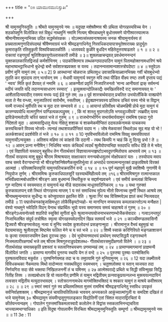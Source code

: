 +++
title = "೦೫ ಯಾಮುನಮುನಿಸ್ತುತಿಃ"

+++

श्री यामुनमुनिस्तुतिः 
॥ श्रीमते यामुनमुनये नमः ॥ यदुपज्ञ मशेषवैष्णव श्रीः प्रथिता योगरहस्यविच्च येन । 
शठकोपमुनि विलोकित स्तं 
विबुधं नाथमुनिं नमामि नित्यम् 
श्रीमन्नाथमुने बुधोत्तममणे योगीश्वरस्यात्मजः 
श्रीमानीश्वरमुन्यभिख्य उदित सद्धर्मसंरक्षकः । योऽस्मात्संस्तवनाश्रयस्य जनक श्रीयामुनार्यस्य तं 
प्रख्यातात्मगुणादिसंपदमहं श्रीवैष्णवाग्रयं भजे 
श्रीमद्रङ्गाधिनेतु निरवधिकदयापात्रभूतेश्वराख्यः 
प्रादुर्भूतः कुमाराकृति रतिसुकृती विश्वविख्यातकीर्तिः । धाताववदे कुळीरे बुधदिन महितेतूत्तराषाढतारे 
॥ १ ॥ 
॥ २ ॥ 
राकायां रङ्गपुर्यां श्रुतिशिखरयुगोल्लासकारी तमीडे ॥ ३॥ 
शुक्लपक्षचन्द्रवत् प्रवर्धमाननन्दनं 
युक्तकालकारितद्विजार्ह कर्मशोभिनम् । पाठकोक्तिमात्र लब्धकण्ठपाठपाठिन यामुनं पितामहोक्तनामधारिणं श्रये 
महाभाष्यभट्टाभिधानो बुधेन्द्रो बभौ सर्वशास्त्रप्रवक्ता स यस्य । तदानन्यसामान्यशास्त्रोपदेष्टा 
॥ ४ ॥ 
स्तुवेऽतः प्रवीणं मुनिं यामुनं तम् 
॥ ५॥ 
2] 
9 
आस्थान्यां चोळराजः प्रथितवुध उवासाकियाळ्वानभिख्यः गर्वी चोवबुधेभ्यो तुदति कर मुपादाय तान् भर्त्सयन् स्म । मेधावी यामुनार्य स्वगुरु मपि तथा पीडित वीक्ष्य रुष्टः तस्मै दृप्ताय पद्यं ' नवय' मिति कृतं प्रैपयत् तं नमामि ॥ ६ ॥ आकण्यैतां प्रवृत्तिं निजपरिजनतो 'मान्य आनीयतां द्राक् सर्वमन्यं मदीयं जयति यदि तदानन्यसाधारण स्स्यात्' । इत्युक्त्वान्दोलिकाद्यैः यमखिलविरुदै राट् समानाययत् यः ' आशैलादित्यवादीत् रसमय मभयः पद्यं ईडे गुरुं तम् ॥७॥ पूर्व शास्त्रार्थवादात् प्रचलित उभयोर्लोकिके वाक्प्रयोगे माता ते नैव वन्ध्या, मनुजपतिरयं सार्वभौम, स्सतीयम् । ईदृक्प्रश्नत्रयस्य प्रतिवच उचितं यस्य नोचे स विद्वान् यस्मै राज्यार्ध मुर्वीपति रथ च मुदा दत्त सम्भावये तं ॥ ८ ॥ आयान्तं प्रतिवीक्ष्य चोळमहिषी प्रोचे मुदा यामुनं यं कारुण्यपयोधि मात्मगुणिनं पाण्डित्यकल्पद्रुमम् । 
, 
किं मां शास्तु मुपागतोऽसि भगवन्नुञ्जीवये' त्यब्रवीत् यस्य द्राविडेनामतोऽपि चरितं ख्यातं भजे तं गुरुम् ॥ ९ ॥ राजभोगभोगिंन सभार्यमार्ययामुनं 
राममिश्र एकदा गुरो र्निदेशतो मुदा । आत्मसाद्विधातु मेत्य नेक्षितुं शशाक यं शाकमेकमीप्सितं ददावलर्कनामकं 
पाचकस्य कस्यचित्करे विपच्य भोजये- त्यन्वहं तथाशयन्नपीप्सितं यदाप न । जोष मेकवासरं स्थितोऽथ सूद माह यो भो ! अलर्कशाकदं प्रदर्शयेति तं भजे 
॥ १० ॥ 
॥ ११ ॥ 
10 
नृपविभवविलोलो राममिश्र विवक्षु समयविपयातं यामुनार्योऽन्वयुक्तः । अतिशय महिमा त्वं कांक्षसे किं ददानी - 
त्यथ किमपि न चाहं किं तु दित्सुः प्रभो ! ते 
॥ १२ ॥ 
आवन् प्रत्ना मनीषिन् ! निधिमिव भवतः कंचिदर्थं त्वदर्थं श्रुत्वैवोपप्यभिज्ञ स्तदवधि सविध देहि ते मे भवेत् । एवं विज्ञापितो यस्तदनु बहुविध तेन गीतार्थसारं विज्ञायात्यन्तहृष्टोऽभवदुपगमितोपाय आभावये तम् ॥ १३ ॥ गीतार्थं सरहस्य माशु बुबुधे श्रीराम मिश्राश्रयात् साक्षात्कार मनन्यबोधसुलभं मोक्षोपकारं यतः । तस्योपाय मवाप यश्च समये वैराग्यभाग्यो भौ श्रीरङ्गेशनिषेवणैकसुमतिर्भूत्वा तं अन्तर्दधे परमात्मन्यनुरक्तं प्राकृतविषये विरक्तं आत्मज्ञं । परिपक्वचित्तवृत्तिं यामुनयतिचक्रवर्तिनं वन्दे 
॥ १४ ॥ 
॥ १५ 
पूर्ण महापूर्ण मुखै स्वशिष्यैः गुणार्णवै ये नियुयोज तूर्णम् । श्रीराममिश्रः कुरुकाधिपालसूरिं रहस्यार्थमिहीत्यये तम् ॥१६॥ श्रीराममिश्रगुरु रात्मान्तकाल मभिवीक्ष्यात्मबोधवशिनं श्रीरङ्ग आव बुधमान्यं स्थिरीकुरु च सद्दर्शनप्रवचने । एवं समीर्य कमलाक्षं विचिन्त्य गुरु मादिश्य यं स्वयमयात् तं यामुनार्य मह मीडे सदावसथ माधूतवादिनिकरम् ॥ १७ ॥ यथा गुरुक्तं कुरुकावलप्पन् वशे स्थितं योगरहस्य माप्तम् 1 य स्तं समाधिस्थ मुपेत्य भीतो विघ्नाच्च तूष्णीं स्थित आश्रये तम् श्रीनाथमुन्यन्वयज सुधीन्द्रः यः कोप्युपायात इहास्ति वेति । श्रुत्वा गिरं यथ विसिष्मयेऽथ ज्ञातं कथं न्वित्यवदत् तमीडे ॥ 
11 
पद्मासेचनकांबुजाक्षिमधुरा लोकैर्विकृष्टोप्यहो- 
मा मानन्दिन मप्यपास्य कमलाकान्तोऽन्य मन्वैक्षत | वंश्यो नाथमुने भवेदिति विदन् येनाथ संप्रार्थितः 
भूयो यस्य समागमाय समयं चाहाश्रये तं गुरुम् ॥ २० ॥ श्रीरङ्गेऽध्ययनोत्सवे शठरिपो स्सूक्तिं सुगीतां बुधैः श्रुत्वानन्तपयोजनाभचरणाम्भोजैकसेवादरः । गत्वाऽनन्तपुरं निजाभिलषित संपूर्य तत्रोषितः 
स्मृत्वा योगरहस्यवेदनदिनं खिन्न स्तमार्यं भजे 
॥ २१ ॥ 
काञ्चीमण्डलवासिनौ द्विजवरौ श्रीरङ्गमासेदतुः नत्वा यं मुनिंप स्वदेश कुशलोदन्तं प्रसङ्गान्मुदा । श्रीरामानुज वैभवं बहुमुखं चा वेदयामासतुः 
श्रुत्वैतादृश मिष्टमेव फलित मेने च य स्तं भजे ॥ २२ ॥ 
शिष्यै स्साकं करिगिरिपते मङ्गळाशासनं यः 
कृत्वा रामावरजयमिन प्रेक्ष्य दूराच्च तुष्ठः । 
देवं भूयोप्यनमदभयं प्रार्थयन् स्वष्टसिद्धयै रङ्गास्थाने निजमतपरीरक्षणार्थं भजे तम् श्रीराम मिश्रगुरुराडुपदेशलब्ध- गीतार्थसारसमुदीक्षणतो वितेने । 
॥ २३ ॥ 
गीतार्थसंग्रह समाख्यकृतिं प्रशस्तां 
य स्तत्वनिश्चयचणः प्रणमाम्यहं तम् 
॥ २४ ॥ 
प्रामाण्यमागमानां प्राज्ञमन्यै र्विलोपितं जगति । 
प्रामाण्य मागमीयं पुनरप्य स्थापि येन तं वन्दे 
॥ २५ ॥ 
पुरुरुषा पुरुषाः परुषोक्तिभिः पुरुषतत्वविवाद मकुर्वत । पुरुषनिर्णयमाह तदा च यः तमुपयामि गुरुं मुनियामुनम् ॥ २६ ॥ 
12 
यदा लक्ष्मीतत्वे विविधकथका नैकमतयः मिथो वादोन्मत्ता नयपथविदूरा स्समभवन् । चतुश्श्लोक्या य स्तान् व्यजयत तदा निर्णयगिरा 
सदा सेवे भक्तया निखिलजननीं तं च यमिनम् ॥ २७ आत्मेश्वराद्ये प्रथिते च सिद्धी 
संविन्मुखा सिद्धि रितीह तिस्रः । 
तत्वप्रबोधाय हि यो व्यतानीत् 
प्रणौमि तं यामुन मद्वितीयम् प्रत्नवाकूप्रयत्नलभ्य मुक्त्ययत्नदायिनं तत्वसार मद्वितीय मत्युदारभावदम् । स्तोत्ररत्ननामधेय मागमोक्तिभक्तिदं 
य श्वकार यामुनं त माश्रये कवीश्वरम् 
॥ २८ ॥ 
॥ २९ ॥ 
स्मारं स्मारं गुरुं स्व प्रथितमतिमता मुत्तमं राममिश्रं श्रीमद्रङ्गाधिनेतु स्सविध उपकृतं सर्वनिर्वाहशक्तम् । श्रीमद्रामानुजं चायतियतितिलकं भावयन् अन्त्यकाले आकुंच्यात्मांगुली यः समदिश दखिलं तं भजे यामुनेयम् ३० श्रीमद्यामुन संयमीन्द्रसुगुणालङ्कार विद्योतिनीं 
एतां त्रिंशत मादाराद्विरचितां ये कीर्तयन्त्यन्वहम् । 
गोपालेन गुरुत्तमांत्रिकमलास्वादै कलोलेन ते 
विद्वांस स्सकलाभिनन्द्यचरिता भान्त्यात्मभाग्याधिकाः ॥ 
इति विदुषा गोपालार्येण विरचिता श्रीमद्यामुनमुनिस्तुतिः सम्पूर्णा ॥ श्रीमद्यामुनमुनये नमः ॥ 
॥ 
11 3e : 11 

